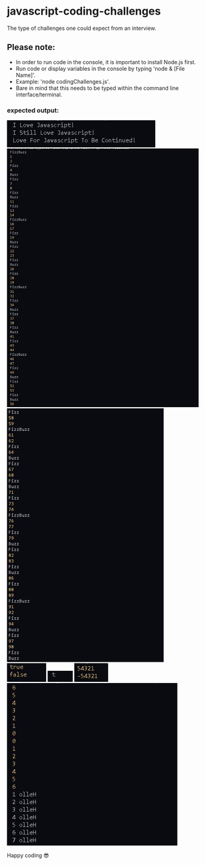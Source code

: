 # javascript-coding-challenges
The type of challenges one could expect from an interview.

## Please note:

* In order to run code in the console, it is important to install Node.js first.
* Run code or display variables in the console by typing 'node & [File Name]'.
* Example: 'node codingChallenges.js'.
* Bare in mind that this needs to be typed within the command line interface/terminal.

### expected output:

<img src="/images/capitalizeLetters.JPG" alt="challenge code output"/>
<img src="/images/fizzBuzz.JPG" alt="challenge code output"/>
<img src="/images/fizzBuzz2.JPG" alt="challenge code output"/>
<img src="/images/isPalindrome.JPG" alt="challenge code output"/>
<img src="/images/maxCharacter.JPG" alt="challenge code output"/>
<img src="/images/reverseInteger.JPG" alt="challenge code output"/>
<img src="/images/reverseString.JPG" alt="challenge code output"/>

Happy coding :sunglasses:
